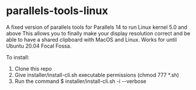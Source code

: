 # parallels-tools-linux
A fixed version of parallels tools for Parallels 14 to run Linux kernel 5.0 and above
This allows you to finally make your display resolution correct and be able to have a shared clipboard with MacOS and Linux.
Works for until Ubuntu 20.04 Focal Fossa.

To install:
1. Clone this repo
2. Give installer/install-cli.sh executable permissions (chmod 777 *.sh)
3. Run the command $ installer/install-cli.sh -i --verbose
